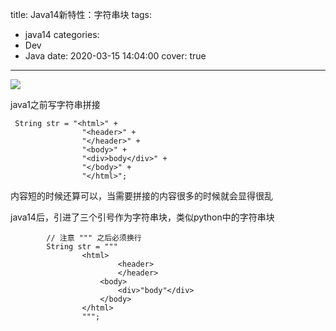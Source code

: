 title: Java14新特性：字符串块
tags:
  - java14
categories:
  - Dev
  - Java
date: 2020-03-15 14:04:00
cover: true

---

![](https://cdn.jsdelivr.net/gh/coder-lida/CDN/img/java.png)
<!-- more -->
java1之前写字符串拼接
```
 String str = "<html>" +
                "<header>" +
                "</header>" +
                "<body>" +
                "<div>body</div>" +
                "</body>" +
                "</html>";
```
内容短的时候还算可以，当需要拼接的内容很多的时候就会显得很乱

java14后，引进了三个引号作为字符串块，类似python中的字符串块
```
        // 注意 """ 之后必须换行
        String str = """
                <html>
                        <header>
                        </header>
                    <body>
                        <div>"body"</div>
                    </body>
                </html>
                """;
```